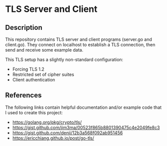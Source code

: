 # TLS Server and Client

## Description

This repository contains TLS server and client programs (server.go and client.go).  They connect on localhost to establish a TLS connection, then send and receive some example data.

This TLS setup has a slightly non-standard configuration:
* Forcing TLS 1.2
* Restricted set of cipher suites
* Client authentication

## References

The following links contain helpful documentation and/or example code that I used to create this project:
* https://golang.org/pkg/crypto/tls/
* https://gist.github.com/jim3ma/00523f865b8801390475c4e2049fe8c3
* https://gist.github.com/denji/12b3a568f092ab951456
* https://ericchiang.github.io/post/go-tls/
